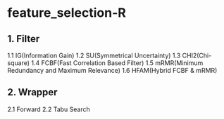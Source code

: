 # feature_selection-R

## 1. Filter
1.1 IG(Information Gain)
1.2 SU(Symmetrical Uncertainty)
1.3 CHI2(Chi-square)
1.4 FCBF(Fast Correlation Based Filter)
1.5 mRMR(Minimum Redundancy and Maximum Relevance)
1.6 HFAM(Hybrid FCBF & mRMR)

## 2. Wrapper
2.1 Forward
2.2 Tabu Search
